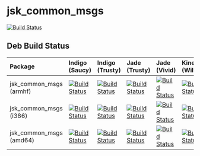# jsk_common_msgs

[![Build Status](https://travis-ci.org/jsk-ros-pkg/jsk_common_msgs.svg)](https://travis-ci.org/jsk-ros-pkg/jsk_common_msgs)


## Deb Build Status

| Package                 | Indigo (Saucy)                                                                                                                                                                                         | Indigo (Trusty)                                                                                                                                                                                          | Jade (Trusty)                                                                                                                                                                                            | Jade (Vivid)                                                                                                                                                                                           | Kinetic (Wily)                                                                                                                                                                                       | Kinetic (Xenial)                                                                                                                                                                                         |
|:------------------------|:-------------------------------------------------------------------------------------------------------------------------------------------------------------------------------------------------------|:---------------------------------------------------------------------------------------------------------------------------------------------------------------------------------------------------------|:---------------------------------------------------------------------------------------------------------------------------------------------------------------------------------------------------------|:-------------------------------------------------------------------------------------------------------------------------------------------------------------------------------------------------------|:-----------------------------------------------------------------------------------------------------------------------------------------------------------------------------------------------------|:---------------------------------------------------------------------------------------------------------------------------------------------------------------------------------------------------------|
| jsk_common_msgs (armhf) | [![Build Status](http://build.ros.org/job/Ibin_arm_uShf__jsk_common_msgs__ubuntu_saucy_armhf__binary/badge/icon)](http://build.ros.org/job/Ibin_arm_uShf__jsk_common_msgs__ubuntu_saucy_armhf__binary) | [![Build Status](http://build.ros.org/job/Ibin_arm_uThf__jsk_common_msgs__ubuntu_trusty_armhf__binary/badge/icon)](http://build.ros.org/job/Ibin_arm_uThf__jsk_common_msgs__ubuntu_trusty_armhf__binary) | [![Build Status](http://build.ros.org/job/Jbin_arm_uThf__jsk_common_msgs__ubuntu_trusty_armhf__binary/badge/icon)](http://build.ros.org/job/Jbin_arm_uThf__jsk_common_msgs__ubuntu_trusty_armhf__binary) | [![Build Status](http://build.ros.org/job/Jbin_arm_uVhf__jsk_common_msgs__ubuntu_vivid_armhf__binary/badge/icon)](http://build.ros.org/job/Jbin_arm_uVhf__jsk_common_msgs__ubuntu_vivid_armhf__binary) | [![Build Status](http://build.ros.org/job/Kbin_arm_uWhf__jsk_common_msgs__ubuntu_wily_armhf__binary/badge/icon)](http://build.ros.org/job/Kbin_arm_uWhf__jsk_common_msgs__ubuntu_wily_armhf__binary) | [![Build Status](http://build.ros.org/job/Kbin_arm_uXhf__jsk_common_msgs__ubuntu_xenial_armhf__binary/badge/icon)](http://build.ros.org/job/Kbin_arm_uXhf__jsk_common_msgs__ubuntu_xenial_armhf__binary) |
| jsk_common_msgs (i386)  | [![Build Status](http://build.ros.org/job/Ibin_uS32__jsk_common_msgs__ubuntu_saucy_i386__binary/badge/icon)](http://build.ros.org/job/Ibin_uS32__jsk_common_msgs__ubuntu_saucy_i386__binary)           | [![Build Status](http://build.ros.org/job/Ibin_uT32__jsk_common_msgs__ubuntu_trusty_i386__binary/badge/icon)](http://build.ros.org/job/Ibin_uT32__jsk_common_msgs__ubuntu_trusty_i386__binary)           | [![Build Status](http://build.ros.org/job/Jbin_uT32__jsk_common_msgs__ubuntu_trusty_i386__binary/badge/icon)](http://build.ros.org/job/Jbin_uT32__jsk_common_msgs__ubuntu_trusty_i386__binary)           | [![Build Status](http://build.ros.org/job/Jbin_uV32__jsk_common_msgs__ubuntu_vivid_i386__binary/badge/icon)](http://build.ros.org/job/Jbin_uV32__jsk_common_msgs__ubuntu_vivid_i386__binary)           | [![Build Status](http://build.ros.org/job/Kbin_uW32__jsk_common_msgs__ubuntu_wily_i386__binary/badge/icon)](http://build.ros.org/job/Kbin_uW32__jsk_common_msgs__ubuntu_wily_i386__binary)           | [![Build Status](http://build.ros.org/job/Kbin_uX32__jsk_common_msgs__ubuntu_xenial_i386__binary/badge/icon)](http://build.ros.org/job/Kbin_uX32__jsk_common_msgs__ubuntu_xenial_i386__binary)           |
| jsk_common_msgs (amd64) | [![Build Status](http://build.ros.org/job/Ibin_uS64__jsk_common_msgs__ubuntu_saucy_amd64__binary/badge/icon)](http://build.ros.org/job/Ibin_uS64__jsk_common_msgs__ubuntu_saucy_amd64__binary)         | [![Build Status](http://build.ros.org/job/Ibin_uT64__jsk_common_msgs__ubuntu_trusty_amd64__binary/badge/icon)](http://build.ros.org/job/Ibin_uT64__jsk_common_msgs__ubuntu_trusty_amd64__binary)         | [![Build Status](http://build.ros.org/job/Jbin_uT64__jsk_common_msgs__ubuntu_trusty_amd64__binary/badge/icon)](http://build.ros.org/job/Jbin_uT64__jsk_common_msgs__ubuntu_trusty_amd64__binary)         | [![Build Status](http://build.ros.org/job/Jbin_uV64__jsk_common_msgs__ubuntu_vivid_amd64__binary/badge/icon)](http://build.ros.org/job/Jbin_uV64__jsk_common_msgs__ubuntu_vivid_amd64__binary)         | [![Build Status](http://build.ros.org/job/Kbin_uW64__jsk_common_msgs__ubuntu_wily_amd64__binary/badge/icon)](http://build.ros.org/job/Kbin_uW64__jsk_common_msgs__ubuntu_wily_amd64__binary)         | [![Build Status](http://build.ros.org/job/Kbin_uX64__jsk_common_msgs__ubuntu_xenial_amd64__binary/badge/icon)](http://build.ros.org/job/Kbin_uX64__jsk_common_msgs__ubuntu_xenial_amd64__binary)         |
